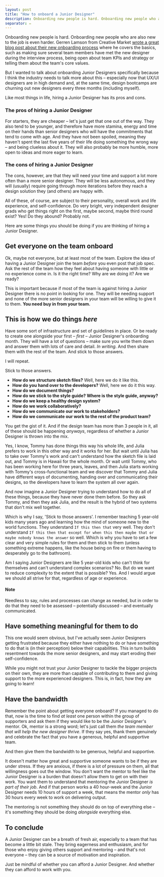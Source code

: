 ```yaml
---
layout: post
title: "How to onboard a Junior Designer"
description: Onboarding new people is hard. Onboarding new people who are also new to the job is even harder.
separator: ✏️
---
```


Onboarding new people is hard. Onboarding new people who are also new to the job is even harder. Gerren Lamson from Creative Market <a href="https://medium.com/building-creative-market/revamping-our-onboarding-process-for-product-designers-d1db35534ef" target="_blank_">wrote a great blog post about their new onboarding process</a> where he covers the basics, such as making sure several team members have met the new designer during the interview process, being open about team KPIs and strategy or telling them about the team's core values.

But I wanted to talk about onboarding Junior Designers specifically because I think the industry needs to talk more about this – especially now that UX/UI designers are in high demand and, at the same time, design bootcamps are churning out new designers every three months (including myself).

Like most things in life, hiring a Junior Designer has its pros and cons.

### The pros of hiring a Junior Designer

For starters, they are cheaper – let's just get that one out of the way. They also tend to be younger, and therefore have more stamina, energy and time on their hands than senior designers who will have the commitments that tend to come with age. And they have not been spoiled, meaning they haven't spent the last five years of their life doing something the wrong way – and being clueless about it. They will also probably be more humble, more open to ideas and more eager to learn.

### The cons of hiring a Junior Designer

The cons, however, are that they will need your time and support a lot more often than a more senior designer. They will be less autonomous, and they will (usually) require going through more iterations before they reach a design solution they (and others) are happy with.

All of these, of course, are subject to their personality, overall work and life experience, and self-confidence. Do very bright, very independent designer grads who get things right on the first, maybe second, maybe third round exist? Yes! Do they abound? Probably not.

Here are some things you should be doing if you are thinking of hiring a Junior Designer.

## Get everyone on the team onboard

Ok, maybe not everyone, but at least most of the team. Explore the idea of having a Junior Designer join the team _before_ you even post that job spec. Ask the rest of the team how they feel about having someone with little or no experience come in. Is it the right time? Why are we doing it? Are we ready?

This is important because if most of the team is against hiring a Junior Designer there is no point in looking for one. They will be needing support and none of the more senior designers in your team will be willing to give it to them. **You need buy in from your team.**

## This is how we do things _here_

Have some sort of infrastructure and set of guidelines in place. Or be ready to create one alongside your first – _first_ – Junior Designer's onboarding month. They will have a lot of questions – make sure you write them down and answer them with lots of care and detail. _In writing_. And then share them with the rest of the team. And stick to those answers.

I will repeat.

Stick to those answers.

- **How do we structure sketch files?** Well, here we do it like this.
- **How do you hand over to the developers?** Well, here we do it this way.
- **How do we document things?**
- **How do we stick to the style guide? Where is the style guide, anyway?**
- **How do we keep a healthy design system?**
- **How do we work collaboratively?**
- **How do we communicate our work to stakeholders?**
- **How do we communicate our work to the rest of the product team?**

You get the gist of it. And if the design team has more than 3 people in it, all of these should be happening _anyways_, regardless of whether a Junior Designer is thrown into the mix.

Yes, I know, Tommy has done things this way his whole life, and Julia prefers to work in this other way and it works for her. But wait until Julia has to take over Tommy's work and can't understand how the sketch file is laid out, and Tommy is in Hawaii for the whole month. Or wait until Tommy, who has been working here for three years, leaves, and then Julia starts working with Tommy's cross-functional team and we discover that Tommy and Julia have different ways of documenting, handing over and communicating their designs, so the developers have to learn the system all over again.

And now imagine a Junior Designer trying to understand how to do all of these things, because they have never done them before. So they ask Tommy, and then they ask Julia, and the result is the hybrid of two systems that don't mix well together.

Which is why I say, 'Stick to those answers'. I remember teaching 5 year-old kids many years ago and learning how the mind of someone new to the world functions. They understand `If this then that` very well. They don't understand `If this then that except for when this then maybe that or maybe nobody knows the answer` so well. Which is why you have to set a few clear and very simple rules for them and then stick to them (unless something extreme happens, like the house being on fire or them having to desperately go to the bathroom).

Am I saying Junior Designers are like 5 year-old kids who can't think for themselves and can't understand complex scenarios? No. But do we want to reduce complexity to the extent that is possible? Yes. And I would argue we should all strive for that, regardless of age or experience.

#### Note

Needless to say, rules and processes can change as needed, but in order to do that they need to be assessed – potentially discussed – and eventually communicated.

## Have something meaningful for them to do

This one would seem obvious, but I've actually seen Junior Designers getting frustrated because they either have nothing to do or have something to do that is (in their perception) below their capabilities. This in turn builds resentment towards the more senior designers, and may start eroding their self-confidence.

While you might not trust your Junior Designer to tackle the bigger projects on their own, they are more than capable of contributing to them and giving support to the more experienced designers. This is, in fact, how they are going to learn!

## Have the bandwidth

Remember the point about getting everyone onboard? If you managed to do that, now is the time to find _at least_ one person within the group of supporters and ask them if they would like to be the Junior Designer's mentor. Ok, mentor is a strong word; let's just call them _the team member that will help the new designer thrive_. If they say yes, thank them genuinely and celebrate the fact that you have a generous, helpful and supportive team.

And then give them the bandwidth to be generous, helpful and supportive.

It doesn't matter how great and supportive someone wants to be if they are under stress. If they are anxious, if there is a lot of pressure on them, all that willingness goes out the window. You don't want the mentor to feel like the Junior Designer is a burden that doesn't allow them to get on with their work. You want them to understand that mentoring the Junior Designer _is part of their job_. And if that person works a 40 hour-week and the Junior Designer needs 10 hours of support a week, that means the mentor _only_ has 30 hours every week to work on delivering output.

The mentoring is not something they should do on top of everything else – it's something they should be doing _alongside_ everything else.


## To conclude

A Junior Designer can be a breath of fresh air, especially to a team that has become a little bit stale. They bring eagerness and enthusiasm, and for those who enjoy giving others support and mentoring – and that's not everyone – they can be a source of motivation and inspiration.

Just be mindful of whether you can afford a Junior Designer. And whether they can afford to work with you.
